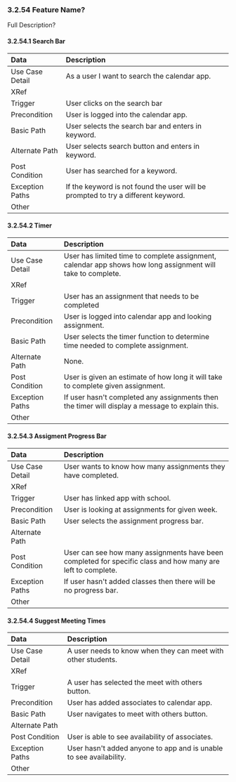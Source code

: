 ### 3.2.54 Feature Name?

Full Description?

#### 3.2.54.1 Search Bar

| Data          | Description |
|:--------------| :--------------|
|Use Case Detail| As a user I want to search the calendar app.|
|XRef           | |
|Trigger        | User clicks on the search bar|
|Precondition   | User is logged into the calendar app.|
|Basic Path     | User selects the search bar and enters in keyword.|
|Alternate Path | User selects search button and enters in keyword.|
|Post Condition | User has searched for a keyword.|
|Exception Paths| If the keyword is not found the user will be prompted to try a different keyword.|
|Other          | |

#### 3.2.54.2 Timer

| Data          | Description |
|:--------------| :--------------|
|Use Case Detail| User has limited time to complete assignment, calendar app shows how long assignment will take to complete.|
|XRef           | |
|Trigger        | User has an assignment that needs to be completed|
|Precondition   | User is logged into calendar app and looking assignment.|
|Basic Path     | User selects the timer function to determine time needed to complete assignment.|
|Alternate Path | None.|
|Post Condition | User is given an estimate of how long it will take to complete given assignment.|
|Exception Paths| If user hasn't completed any assignments then the timer will display a message to explain this.|
|Other          | |

#### 3.2.54.3 Assigment Progress Bar

| Data          | Description |
|:--------------| :--------------|
|Use Case Detail| User wants to know how many assignments they have completed. |
|XRef           | |
|Trigger        | User has linked app with school.|
|Precondition   | User is looking at assignments for given week.|
|Basic Path     | User selects the assignment progress bar.|
|Alternate Path | |
|Post Condition | User can see how many assignments have been completed for specific class and how many are left to complete.|
|Exception Paths| If user hasn't added classes then there will be no progress bar.|
|Other          | |

#### 3.2.54.4 Suggest Meeting Times

| Data          | Description |
|:--------------| :--------------|
|Use Case Detail| A user needs to know when they can meet with other students.|
|XRef           | |
|Trigger        | A user has selected the meet with others button.|
|Precondition   | User has added associates to calendar app.|
|Basic Path     | User navigates to meet with others button.|
|Alternate Path | |
|Post Condition | User is able to see availability of associates.|
|Exception Paths| User hasn't added anyone to app and is unable to see availability.|
|Other          | |
